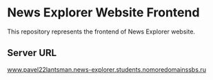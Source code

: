 # News Explorer Website Frontend

This repository represents the frontend of News Explorer website.

## Server URL

www.pavel22lantsman.news-explorer.students.nomoredomainssbs.ru
